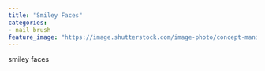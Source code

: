 ```yaml
---
title: "Smiley Faces"
categories:
- nail brush
feature_image: "https://image.shutterstock.com/image-photo/concept-manicure-nail-polish-pedicure-260nw-1828377311.jpg"
---
```


smiley faces